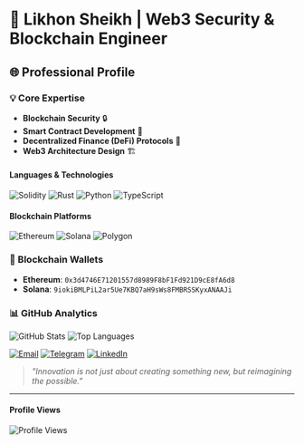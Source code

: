 # 🚀 Likhon Sheikh | Web3 Security & Blockchain Engineer

## 🌐 Professional Profile

### 💡 Core Expertise
- **Blockchain Security** 🔒
- **Smart Contract Development** 📝
- **Decentralized Finance (DeFi) Protocols** 💸
- **Web3 Architecture Design** 🏗️

#### Languages & Technologies
![Solidity](https://img.shields.io/badge/Solidity-363636?style=for-the-badge&logo=solidity&logoColor=white)
![Rust](https://img.shields.io/badge/Rust-000000?style=for-the-badge&logo=rust&logoColor=white)
![Python](https://img.shields.io/badge/Python-3776AB?style=for-the-badge&logo=python&logoColor=white)
![TypeScript](https://img.shields.io/badge/TypeScript-007ACC?style=for-the-badge&logo=typescript&logoColor=white)

#### Blockchain Platforms
![Ethereum](https://img.shields.io/badge/Ethereum-3C3C3D?style=for-the-badge&logo=ethereum&logoColor=white)
![Solana](https://img.shields.io/badge/Solana-9945FF?style=for-the-badge&logo=solana&logoColor=white)
![Polygon](https://img.shields.io/badge/Polygon-8247E5?style=for-the-badge&logo=polygon&logoColor=white)

### 🔐 Blockchain Wallets
- **Ethereum**: `0x3d4746E71201557d8989F8bF1Fd921D9cE8fA6d8`
- **Solana**: `9iokiBMLPiL2ar5Ue7KBQ7aH9sWs8FMBRSSKyxANAAJi`

### 📊 GitHub Analytics
![GitHub Stats](https://github-readme-stats.vercel.app/api?username=likhonsh3ikh&show_icons=true&theme=radical)
![Top Languages](https://github-readme-stats.vercel.app/api/top-langs/?username=likhonsh3ikh&layout=compact&theme=radical)

[![Email](https://img.shields.io/badge/Email-D14836?style=for-the-badge&logo=gmail&logoColor=white)](mailto:likhonsh3ikh@icloud.com)
[![Telegram](https://img.shields.io/badge/Telegram-0088CC?style=for-the-badge&logo=telegram&logoColor=white)](https://t.me/likhonsh3ikh)
[![LinkedIn](https://img.shields.io/badge/LinkedIn-0077B5?style=for-the-badge&logo=linkedin&logoColor=white)](https://linkedin.com/in/likhonsh3ikh)

> _"Innovation is not just about creating something new, but reimagining the possible."_

---

#### Profile Views
![Profile Views](https://komarev.com/ghpvc/?username=likhonsh3ikh&style=for-the-badge&color=blueviolet)
